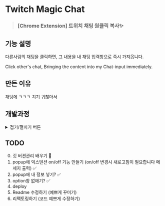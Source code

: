 # Twitch Magic Chat

> ### [Chrome Extension] 트위치 채팅 원클릭 복사✨

## 기능 설명

다른사람의 채팅을 클릭하면, 그 내용을 내 채팅 입력창으로 즉시 가져옵니다.

Click other's chat, Bringing the content into my Chat-input immediately.

## 만든 이유

채팅에 ㅋㅋㅋ 치기 귀찮아서

## 개발과정

<details>
<summary>접기/펼치기 버튼</summary>
<div markdown="1">

처음엔 단순하게 DOM에서 `document.querySelector()` 로 채팅 input 엘리먼트 찾아서 value 변경하면 되겠지~ 싶었는데, value를 바꿔도 적용이 되지 않는다.

Twitch 사이트가 React 기반이고, input을 slate.js 라이브러리를 통해 구현한 듯 하다.

그리고 React에서 input은 유저가 타이핑을 할때 이벤트를 수신하여 입력되는 글자가 적용이 된다 (추정임) value를 바꿔도 유저의 타이핑이 없으니 이벤트가 수신되지 않아서 적용이 되지 않는다.

stackoverflow를 뒤져보니 자료가 적었지만 그와중에도 나와 비슷한 고민이 있던 사람이 있었고 다행히 [답변](https://stackoverflow.com/questions/67687889/how-do-i-change-slate-editor-value-using-javascript-dom-manipulation)도 있었다.

하지만 저 코드 그냥 베끼기 싫어서
내 힘으로 해결하고자

이벤트를 발생시키기 위한 방법들을 찾았지만,
문제는 사이트가 React 기반이고, 이벤트를 state,props을 통해 전달하는데

React는 VirtualDOM을 이용한다. VirtualDOM에서 DOM으로 정보를 뿌린다(추정)

이런 겹겹이 쌓인 과정속에서 추상화된 이벤트를 찾기가 어려웠다.

트위치에서 유명한 익스텐션인 [BTTV Extension 의 깃허브](https://github.com/night/betterttv)를 알게되었고, 내가 원하는 기능을 야무지게 구현해놓았더라.

일단은 감사하게 복사해왔는데
나중에라도 분석해봐야겠다.

다운로드했을때 기능을 active 상태로 만들기위해
[다운로드후 최초 실행 감지](https://stackoverflow.com/questions/2399389/detect-chrome-extension-first-run-update) 방법을 찾아보았다.

</div>
</details>

## TODO

0. 깃 버젼관리 배우기 🤔
1. popup에 익스텐션 on/off 기능 만들기 (on/off 변경시 새로고침이 필요합니다 메세지 출력) ✅
2. popup에 내 정보 넣기? ✅
3. option창 없애기? ✅
4. deploy
5. Readme 수정하기 (예쁘게 꾸미기)
6. 리팩토링하기 (코드 예쁘게 수정하기)
